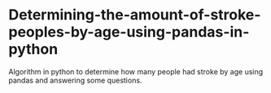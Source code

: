 # Determining-the-amount-of-stroke-peoples-by-age-using-pandas-in-python
Algorithm in python to determine how many people had stroke by age using pandas and answering some questions.
